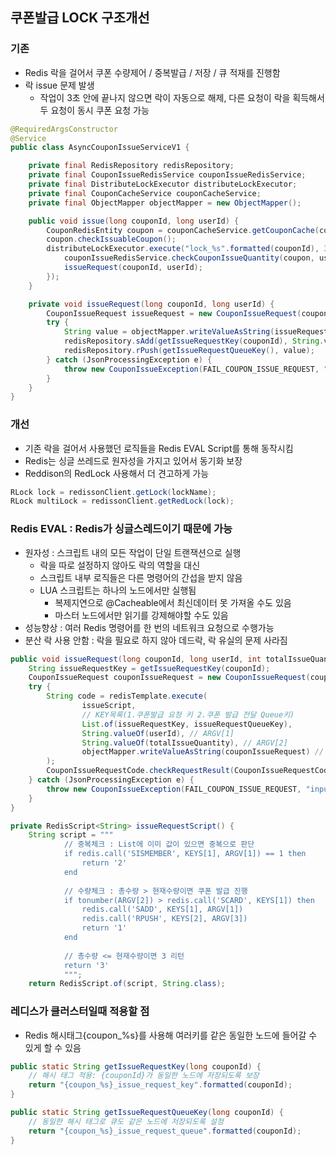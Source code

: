 ## 쿠폰발급 LOCK 구조개선

### 기존
- Redis 락을 걸어서 쿠폰 수량제어 / 중복발급 / 저장 / 큐 적재를 진행함
- 락 issue 문제 발생
  - 작업이 3초 안에 끝나지 않으면 락이 자동으로 해제, 다른 요청이 락을 획득해서 두 요청이 동시 쿠폰 요청 가능

```JAVA
@RequiredArgsConstructor
@Service
public class AsyncCouponIssueServiceV1 {

    private final RedisRepository redisRepository;
    private final CouponIssueRedisService couponIssueRedisService;
    private final DistributeLockExecutor distributeLockExecutor;
    private final CouponCacheService couponCacheService;
    private final ObjectMapper objectMapper = new ObjectMapper();

    public void issue(long couponId, long userId) {
        CouponRedisEntity coupon = couponCacheService.getCouponCache(couponId);
        coupon.checkIssuableCoupon();
        distributeLockExecutor.execute("lock_%s".formatted(couponId), 3000, 3000, () -> {
            couponIssueRedisService.checkCouponIssueQuantity(coupon, userId);
            issueRequest(couponId, userId);
        });
    }

    private void issueRequest(long couponId, long userId) {
        CouponIssueRequest issueRequest = new CouponIssueRequest(couponId, userId);
        try {
            String value = objectMapper.writeValueAsString(issueRequest);
            redisRepository.sAdd(getIssueRequestKey(couponId), String.valueOf(userId));
            redisRepository.rPush(getIssueRequestQueueKey(), value);
        } catch (JsonProcessingException e) {
            throw new CouponIssueException(FAIL_COUPON_ISSUE_REQUEST, "input: %s".formatted(issueRequest));
        }
    }
}
```

### 개선
- 기존 락을 걸어서 사용했던 로직들을 Redis EVAL Script를 통해 동작시킴
- Redis는 싱글 쓰레드로 원자성을 가지고 있어서 동기화 보장
- Reddison의 RedLock 사용해서 더 견고하게 가능
```java
RLock lock = redissonClient.getLock(lockName);
RLock multiLock = redissonClient.getRedLock(lock);
```

### Redis EVAL : Redis가 싱글스레드이기 때문에 가능
- 원자성 : 스크립트 내의 모든 작업이 단일 트랜잭션으로 실행
    - 락을 따로 설정하지 않아도 락의 역할을 대신
    - 스크립트 내부 로직들은 다른 명령어의 간섭을 받지 않음
    - LUA 스크립트는 하나의 노드에서만 실행됨
      - 복제지연으로 @Cacheable에서 최신데이터 못 가져올 수도 있음
      - 마스터 노드에서만 읽기를 강제해야할 수도 있음
- 성능향상 : 여러 Redis 명령어를 한 번의 네트워크 요청으로 수행가능
- 분산 락 사용 안함 : 락을 필요로 하지 않아 데드락, 락 유실의 문제 사라짐
```java
public void issueRequest(long couponId, long userId, int totalIssueQuantity) {
    String issueRequestKey = getIssueRequestKey(couponId);
    CouponIssueRequest couponIssueRequest = new CouponIssueRequest(couponId, userId);
    try {
        String code = redisTemplate.execute(
                issueScript,
                // KEY목록(1.쿠폰발급 요청 키 2.쿠폰 발급 전달 Queue키)
                List.of(issueRequestKey, issueRequestQueueKey),
                String.valueOf(userId), // ARGV[1]
                String.valueOf(totalIssueQuantity), // ARGV[2]
                objectMapper.writeValueAsString(couponIssueRequest) // ARGV[3]
        );
        CouponIssueRequestCode.checkRequestResult(CouponIssueRequestCode.find(code));
    } catch (JsonProcessingException e) {
        throw new CouponIssueException(FAIL_COUPON_ISSUE_REQUEST, "input: %s".formatted(couponIssueRequest));
    }
}
```

```java
private RedisScript<String> issueRequestScript() {
    String script = """
            // 중복체크 : List에 이미 값이 있으면 중복으로 판단
            if redis.call('SISMEMBER', KEYS[1], ARGV[1]) == 1 then
                return '2'
            end
                            
            // 수량체크 : 총수량 > 현재수량이면 쿠폰 발급 진행                
            if tonumber(ARGV[2]) > redis.call('SCARD', KEYS[1]) then
                redis.call('SADD', KEYS[1], ARGV[1])
                redis.call('RPUSH', KEYS[2], ARGV[3])
                return '1'
            end
            
            // 총수량 <= 현재수량이면 3 리턴                
            return '3'
            """;
    return RedisScript.of(script, String.class);
```

### 레디스가 클러스터일때 적용할 점
- Redis 해시태그{coupon_%s}를 사용해 여러키를 같은 동일한 노드에 들어갈 수 있게 할 수 있음
```java
public static String getIssueRequestKey(long couponId) {
    // 해시 태그 적용: {couponId}가 동일한 노드에 저장되도록 보장
    return "{coupon_%s}_issue_request_key".formatted(couponId);
}

public static String getIssueRequestQueueKey(long couponId) {
    // 동일한 해시 태그로 큐도 같은 노드에 저장되도록 설정
    return "{coupon_%s}_issue_request_queue".formatted(couponId);
}
```
